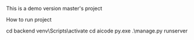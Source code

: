 This is a demo version master's project

How to run project 

cd backend
venv\Scripts\activate
cd aicode
py.exe .\manage.py runserver